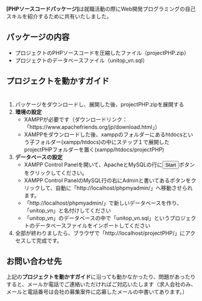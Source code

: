 <b>[PHPソースコードパッケージ]</b>は就職活動の際にWeb開発プログラミングの自己スキルを紹介するために共有いたしました。

<h2>パッケージの内容</h2>
<ul>
  <li>プロジェクトのPHPソースコードを圧縮したファイル（projectPHP.zip）</li>
  <li>プロジェクトのデータベースファイル（unitop_vn.sql）</li>
</ul>

<h2>プロジェクトを動かすガイド</h2>
<ol>
　<li>パッケージをダウンロードし、展開した後、projectPHP.zipを展開する</li>
  <li>
  <b>環境の設定</b>
    <ul>
      <li>XAMPPが必要です（ダウンロードリンク：「https://www.apachefriends.org/jp/download.html」）</li>
      <li>XAMPPをダウンロードした後、xamppのフォルダーにあるhtdocsという子フォルダー(xampp/htdocs)の中にステップ１で展開したprojectPHPフォルダーを置く(xampp/htdocs/projectPHP)</li>
    </ul>
  </li>
  <li><b>データベースの設定</b>
    <ul>
      <li>XAMPP Control Panelを開いて、ApacheとMySQLの行に<button type="button">Start</button>ボタンをクリックしてください。</li>
      <li>XAMPP Control PanelのMySQL行の右にAdminと書いてあるボタンをクリックして、自動に「http://localhost/phpmyadmin/」へ移動させられます。</li>
      <li>「http://localhost/phpmyadmin/」で新しいデータベースを作り、「unitop_vn」と名付けしてください</li>
      <li>「unitop_vn」のデータベースの中で「unitop_vn.sql」というプロジェクトのデータベースファイルをインポートしてください</li>
    </ul>
  </li>
  <li>全部が終わりましたら、ブラウザで「http://localhost/projectPHP/」にアクセスして完成です。</li>
</ol>
<h2>お問い合わせ先</h2>
<p>上記の<b>プロジェクトを動かすガイド</b>に沿っても動かなかったり、問題があったりすると、メールか電話でご連絡いただければご対応いたします（求人会社のみ、メールと電話番号は会社の募集案件に応募したメールの中書いてあります。）</p>
